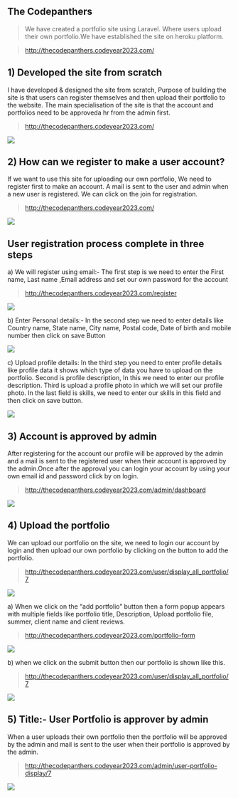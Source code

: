 <h2>The Codepanthers</h2>
<blockquote><p>We have created a portfolio site using Laravel. Where users upload their own portfolio.We have established the site on heroku platform.</p></blockquote>
<blockquote><a href="http://thecodepanthers.codeyear2023.com/">http://thecodepanthers.codeyear2023.com/</a></blockquote>
<h2>1) Developed the site from scratch</h2>
<p>I have developed & designed the site from scratch, Purpose of building the site is that users can register themselves and then upload their portfolio to the website. The main specialisation of the site is that the account and portfolios need to be approveda hr from the admin first. 
</p>
<blockquote><a href="http://thecodepanthers.codeyear2023.com/">http://thecodepanthers.codeyear2023.com/</a></blockquote>
<img src="https://user-images.githubusercontent.com/101111690/158738349-e9a585c1-30c5-42df-a54b-efa3edb09385.png">
<h2>2) How can we register to make a user account?</h2>
<p>If we want to use this site for uploading our own portfolio, We need to register first to make an account. A mail is sent to the user and admin when a new user is registered. We can click on the join for registration. </p>
<blockquote><a href="http://thecodepanthers.codeyear2023.com/">http://thecodepanthers.codeyear2023.com/</a></blockquote>
<img src="https://user-images.githubusercontent.com/101111690/158739090-c57e0c6b-5ca5-4957-bb31-3fb30038e4c8.png">
<h2> User registration process complete in three steps</h2>
<p>a) We will register using email:- The first step is we need to enter the First name, Last name ,Email address and set our own password for the account</p>
<blockquote><a href="http://thecodepanthers.codeyear2023.com/register">http://thecodepanthers.codeyear2023.com/register</a></blockquote>
<img src="https://user-images.githubusercontent.com/101111690/158740357-40237615-5804-458e-81b8-71c09f15975b.png">
<p>b) Enter Personal details:- In the second step we need to enter details like Country name, State name, City name, Postal code, Date of birth and mobile number then click on save Button</p>
<img src="https://user-images.githubusercontent.com/101111690/158740857-7eae8bfc-cee5-44fb-953b-396304db181a.png">
<p>c) Upload profile details: In the third step you need to enter profile details like profile data it shows which type of data you have to upload on the portfolio. Second is profile description, In this we need to enter our profile description. Third is upload a profile photo in which we will set our profile photo. In the last field is skills, we need to enter our skills in this field and then click on save button.</p>
<img src="https://user-images.githubusercontent.com/101111690/158741011-6908cdef-2415-4235-8a82-29e916163734.png">
<h2>3) Account is approved by admin</h2>
<p>After registering for the account our profile will be approved by the admin and a mail is sent to the registered user when their account is approved by the admin.Once after the approval you can login your account by using your own email id and password click by on login.</p>
<blockquote><a href="http://thecodepanthers.codeyear2023.com/admin/dashboard">http://thecodepanthers.codeyear2023.com/admin/dashboard</a></blockquote>
<img src="https://user-images.githubusercontent.com/101111690/158741290-eeabd940-9e72-4d66-89ea-505c0854fb65.png">
<h2>4) Upload the portfolio</h2>
<p>We can upload our portfolio on the site, we need to login our account by login and then upload our own portfolio by clicking on the button to add the portfolio.</p>
<blockquote><a href="http://thecodepanthers.codeyear2023.com/user/display_all_portfolio/7">http://thecodepanthers.codeyear2023.com/user/display_all_portfolio/7</a></blockquote>
<img src="https://user-images.githubusercontent.com/101111690/158741528-53bf5c9e-7c52-4657-a29c-e2efe57f8421.png">
<p>a) When we click on the “add portfolio” button then a form popup appears with multiple fields like portfolio title, Description, Upload portfolio file, summer, client name and client reviews.</p>
<blockquote><a href="http://thecodepanthers.codeyear2023.com/portfolio-form">http://thecodepanthers.codeyear2023.com/portfolio-form</a></blockquote>
<img src="https://user-images.githubusercontent.com/101111690/158741707-b61146aa-c32f-4a48-9ef8-d4c29f295d30.png">
<p>b) when we click on the submit button then our portfolio is shown like this.</p>
<blockquote><a href="http://thecodepanthers.codeyear2023.com/user/display_all_portfolio/7">http://thecodepanthers.codeyear2023.com/user/display_all_portfolio/7</a></blockquote>
<img src="https://user-images.githubusercontent.com/101111690/158741910-9cc328ec-ae42-4b6e-9e36-7aca77bd338f.png">
<h2>5) Title:- User Portfolio is approver by admin</h2>
<p>When a user uploads their own portfolio then the portfolio will be approved by the admin and mail is sent to the user when their portfolio is approved by the admin.</p>
<blockquote><a href="http://thecodepanthers.codeyear2023.com/admin/user-portfolio-display/7">http://thecodepanthers.codeyear2023.com/admin/user-portfolio-display/7</a></blockquote>
<img src="https://user-images.githubusercontent.com/101111690/158742280-e94e3c84-d3ad-4d76-86f7-695bcef4ebbe.png">
